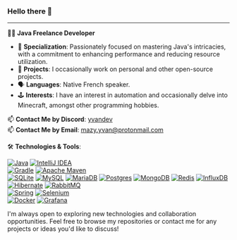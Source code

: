 ### Hello there 👋
------------

👨‍💻 **Java Freelance Developer**

- 🌟 **Specialization**: Passionately focused on mastering Java's intricacies, with a commitment to enhancing performance and reducing resource utilization.
- 🔨 **Projects**: I occasionally work on personal and other open-source projects.
- 🗣 **Languages**: Native French speaker.
- 🕹 **Interests**: I have an interest in automation and occasionally delve into Minecraft, amongst other programming hobbies.

📫 **Contact Me by Discord**: [yvandev](https://discord.com/)\
📫 **Contact Me by Email**: [mazy.yvan@protonmail.com](mailto:mazy.yvan@protonmail.com)

🛠️ **Technologies & Tools**:

[![Java](https://img.shields.io/badge/java-%23ED8B00.svg?style=for-the-badge&logo=openjdk&logoColor=white)](https://www.java.com/)
[![IntelliJ IDEA](https://img.shields.io/badge/IntelliJIDEA-000000.svg?style=for-the-badge&logo=intellij-idea&logoColor=white)](https://www.jetbrains.com/idea/)<br>
[![Gradle](https://img.shields.io/badge/Gradle-02303A.svg?style=for-the-badge&logo=Gradle&logoColor=white)](https://gradle.org/https://gradle.org/)
[![Apache Maven](https://img.shields.io/badge/Apache%20Maven-C71A36?style=for-the-badge&logo=Apache%20Maven&logoColor=white)](https://maven.apache.org/)<br>
[![SQLite](https://img.shields.io/badge/sqlite-%2307405e.svg?style=for-the-badge&logo=sqlite&logoColor=white)](https://www.sqlite.org/)
[![MySQL](https://img.shields.io/badge/mysql-%2300f.svg?style=for-the-badge&logo=mysql&logoColor=white)](https://www.mysql.com/fr/)
[![MariaDB](https://img.shields.io/badge/MariaDB-003545?style=for-the-badge&logo=mariadb&logoColor=white)](https://mariadb.org/)
[![Postgres](https://img.shields.io/badge/postgres-%23316192.svg?style=for-the-badge&logo=postgresql&logoColor=white)](https://www.postgresql.org/)
[![MongoDB](https://img.shields.io/badge/MongoDB-%234ea94b.svg?style=for-the-badge&logo=mongodb&logoColor=white)](https://www.mongodb.com/)
[![Redis](https://img.shields.io/badge/redis-%23DD0031.svg?style=for-the-badge&logo=redis&logoColor=white)](https://redis.io/)
[![InfluxDB](https://img.shields.io/badge/InfluxDB-22ADF6?style=for-the-badge&logo=InfluxDB&logoColor=white)](https://www.influxdata.com/)
[![Hibernate](https://img.shields.io/badge/Hibernate-59666C?style=for-the-badge&logo=Hibernate&logoColor=white)](https://hibernate.org/)
[![RabbitMQ](https://img.shields.io/badge/Rabbitmq-FF6600?style=for-the-badge&logo=rabbitmq&logoColor=white)](https://www.rabbitmq.com/)<br>
[![Spring](https://img.shields.io/badge/spring-%236DB33F.svg?style=for-the-badge&logo=spring&logoColor=white)](https://spring.io/)
[![Selenium](https://img.shields.io/badge/-selenium-%43B02A?style=for-the-badge&logo=selenium&logoColor=white)](https://www.selenium.dev/)<br>
[![Docker](https://img.shields.io/badge/docker-%230db7ed.svg?style=for-the-badge&logo=docker&logoColor=white)](https://www.docker.com/)
[![Grafana](https://img.shields.io/badge/grafana-%23F46800.svg?style=for-the-badge&logo=grafana&logoColor=white)](https://grafana.com/)

I'm always open to exploring new technologies and collaboration opportunities. Feel free to browse my repositories or contact me for any projects or ideas you'd like to discuss!
